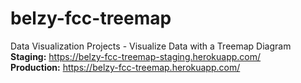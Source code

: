 # belzy-fcc-treemap
Data Visualization Projects - Visualize Data with a Treemap Diagram
<br>
<strong>Staging:</strong> https://belzy-fcc-treemap-staging.herokuapp.com/
<br>
<strong>Production:</strong> https://belzy-fcc-treemap.herokuapp.com/

